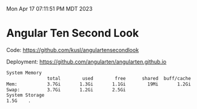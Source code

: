 Mon Apr 17 07:11:51 PM MDT 2023

# Angular Ten Second Look

Code: https://github.com/kusl/angulartensecondlook

Deployment: https://github.com/angularten/angularten.github.io

```bash
System Memory
               total        used        free      shared  buff/cache   available
Mem:           3.7Gi       1.3Gi       1.1Gi        19Mi       1.2Gi       2.0Gi
Swap:          3.7Gi       1.2Gi       2.5Gi
System Storage
1.5G	.
```
